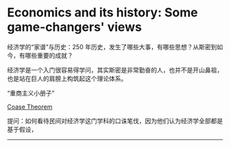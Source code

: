 # Economics and its history: Some game-changers' views

经济学的“家谱”与历史：250 年历史，发生了哪些大事，有哪些思想？从斯密到如今，有哪些重要的成就？

经济学是一个入门很容易得学问，其实斯密是非常勤奋的人，也并不是开山鼻祖，也是站在巨人的肩膀上构筑起这个理论体系。

“重商主义小册子”

[Coase Theorem](Coase%20Theorem.md) 

提问：如何看待民间对经济学这门学科的口诛笔伐，因为他们认为经济学全部都是基于假设，


---